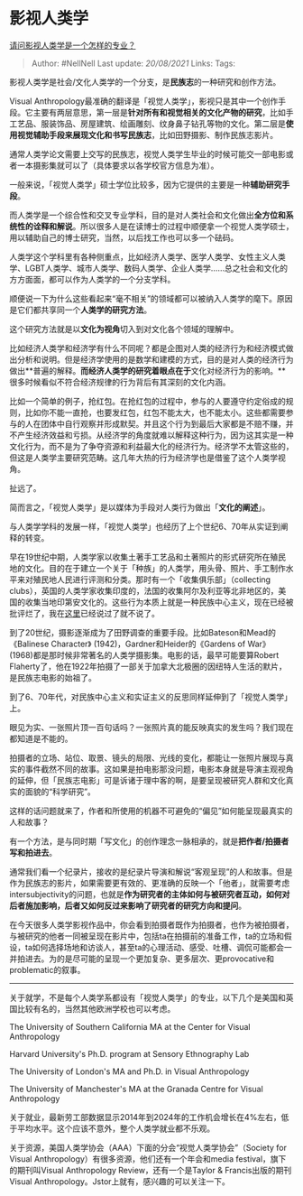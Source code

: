 # 影视人类学
[请问影视人类学是一个怎样的专业？](https://www.zhihu.com/question/389650210/answer/1304488905)

> Author: #NellNell 
Last update: *20/08/2021* 
Links:
Tags: 

影视人类学是社会/文化人类学的一个分支，是**民族志**的一种研究和创作方法。

Visual Anthropology最准确的翻译是「视觉人类学」，影视只是其中一个创作手段。它主要有两层意思，第一层是**针对所有和视觉相关的文化产物的研究**，比如手工艺品、服装饰品、房屋建筑、绘画雕刻、纹身鼻子钻孔等物的文化。第二层是**使用视觉辅助手段来展现文化和书写民族志**，比如田野摄影、制作民族志影片。

通常人类学论文需要上交写的民族志，视觉人类学生毕业的时候可能交一部电影或者一本摄影集就可以了（具体要求以各学校官方信息为准）。

一般来说，「视觉人类学」硕士学位比较多，因为它提供的主要是一种**辅助研究手段**。

而人类学是一个综合性和交叉专业学科，目的是对人类社会和文化做出**全方位和系统性的诠释和解说**。所以很多人是在读博士的过程中顺便拿一个视觉人类学硕士，用以辅助自己的博士研究，当然，以后找工作也可以多一个砝码。

人类学这个学科里有各种侧重点，比如经济人类学、医学人类学、女性主义人类学、LGBT人类学、城市人类学、数码人类学、企业人类学……总之社会和文化的方方面面，都可以作为人类学的一个分支学科。

顺便说一下为什么这些看起来“毫不相关”的领域都可以被纳入人类学的麾下。原因是它们都共享同一个**人类学的研究方法**。

这个研究方法就是以**文化为视角**切入到对文化各个领域的理解中。

比如经济人类学和经济学有什么不同呢？都是企图对人类的经济行为和经济模式做出分析和说明。但是经济学使用的是数学和建模的方式，目的是对人类的经济行为做出**普遍的解释。**而经济人类学的研究着眼点在于**文化对经济行为的影响。**很多时候看似不符合经济规律的行为背后有其深刻的文化内涵。

比如一个简单的例子，抢红包。在抢红包的过程中，参与的人要遵守约定俗成的规则，比如你不能一直抢，也要发红包，红包不能太大，也不能太小。这些都需要参与的人在团体中自行观察并形成默契。并且这个行为到最后大家都是不赔不赚，并不产生经济效益和亏损。从经济学的角度就难以解释这种行为，因为这其实是一种文化行为，而不是为了争夺资源和利益最大化的经济行为。经济学不太管这些的，但这是人类学主要研究范畴。这几年大热的行为经济学也是借鉴了这个人类学视角。

扯远了。

简而言之，「视觉人类学」是以媒体为手段对人类行为做出「**文化的阐述**」。

与人类学学科的发展一样，「视觉人类学」也经历了上个世纪6、70年从实证到阐释的转变。

早在19世纪中期，人类学家以收集土著手工艺品和土著照片的形式研究所在殖民地的文化。目的在于建立一个关于「种族」的人类学，用头骨、照片、手工制作水平来对殖民地人民进行评测和分类。那时有一个「收集俱乐部」（collecting clubs），英国的人类学家收集印度的，法国的收集阿尔及利亚等北非地区的，美国的收集当地印第安文化的。这些行为本质上就是一种民族中心主义，现在已经被批评烂了，我在[这里](https://www.zhihu.com/question/314359116/answer/627246086)已经说过了就不说了。

到了20世纪，摄影逐渐成为了田野调查的重要手段。比如Bateson和Mead的《Balinese Character》 (1942)，Gardner和Heider的《Gardens of War》(1968)都是那时候非常著名的人类学摄影集。电影的话，最早可能要算Robert Flaherty了，他在1922年拍摄了一部关于加拿大北极圈的因纽特人生活的默片，是民族志电影的始祖了。

到了6、70年代，对民族中心主义和实证主义的反思同样延伸到了「视觉人类学」上。

眼见为实、一张照片顶一百句话吗？一张照片真的能反映真实的发生吗？我们现在都知道是不能的。

拍摄者的立场、站位、取景、镜头的局限、光线的变化，都能让一张照片展现与真实的事件截然不同的故事。这如果是拍电影那没问题，电影本身就是导演主观视角的延伸，但「民族志电影」可是诉诸于理中客的啊，是要呈现被研究人群和文化真实的面貌的“科学研究”。

这样的话问题就来了，作者和所使用的机器不可避免的“偏见”如何能呈现最真实的人和故事？

有一个方法，是与同时期「写文化」的创作理念一脉相承的，就是**把作者/拍摄者写和拍进去**。

通常我们看一个纪录片，接收的是纪录片导演和解说“客观呈现”的人和故事。但是作为民族志的影片，如果需要更有效的、更准确的反映一个「他者」，就需要考虑intersubjectivity的问题，也就是**作为研究者的主体如何与被研究者互动，如何对后者施加影响，后者又如何反过来影响了研究者的研究方向和提问**。

在今天很多人类学影视作品中，你会看到拍摄者既作为拍摄者，也作为被拍摄者，与被研究的他者一同被呈现在影片中，包括ta在拍摄前的准备工作，ta的立场和假设，ta如何选择场地和访谈人，甚至ta的心理活动、感受、吐槽、调侃可能都会一并拍进去。为的是尽可能的呈现一个更加复杂、更多层次、更provocative和problematic的叙事。

---

关于就学，不是每个人类学系都设有「视觉人类学」的专业，以下几个是美国和英国比较有名的，当然其他欧洲学校也可以考虑。

The University of Southern California MA at the Center for Visual Anthropology

Harvard University's Ph.D. program at Sensory Ethnography Lab

The University of London's MA and Ph.D. in Visual Anthropology

The University of Manchester's MA at the Granada Centre for Visual Anthropology

关于就业，最新劳工部数据显示2014年到2024年的工作机会增长在4%左右，低于平均水平。这个应该不意外，整个人类学就业都不乐观。

关于资源，美国人类学协会（AAA）下面的分会“视觉人类学协会”（Society for Visual Anthropology）有很多资源，他们还有一个年会和media festival，旗下的期刊叫Visual Anthropology Review，还有一个是Taylor & Francis出版的期刊Visual Anthropology。Jstor上就有，感兴趣的可以关注一下。